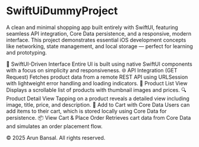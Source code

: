 # SwiftUiDummyProject
A clean and minimal shopping app built entirely with SwiftUI, featuring seamless API integration, Core Data persistence, and a responsive, modern interface. This project demonstrates essential iOS development concepts like networking, state management, and local storage — perfect for learning and prototyping.

🧩 SwiftUI-Driven Interface Entire UI is built using native SwiftUI components with a focus on simplicity and responsiveness.
🌐 API Integration (GET Request) Fetches product data from a remote REST API using URLSession with lightweight error handling and loading indicators.
📃 Product List View Displays a scrollable list of products with thumbnail images and prices.
🔍 Product Detail View Tapping on a product reveals a detailed view including image, title, price, and description.
🛒 Add to Cart with Core Data Users can add items to their cart, which is stored locally using Core Data for persistence.
📦 View Cart & Place Order Retrieves cart data from Core Data and simulates an order placement flow.


© 2025 Arun Bansal. All rights reserved.
